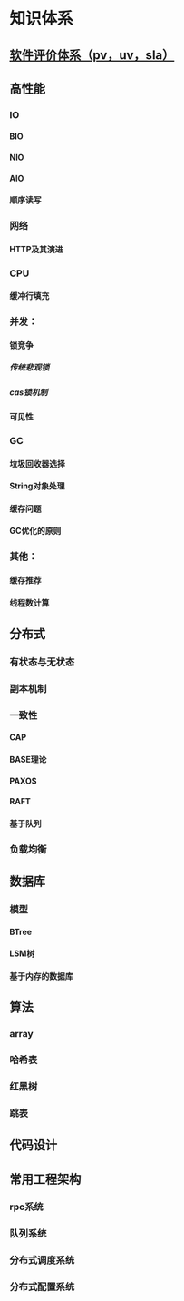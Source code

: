 # 知识体系
## [软件评价体系（pv，uv，sla）](https://github.com/whodarewin/knowledge_hierarchy/blob/master/evaluation/evaluation.md)
## 高性能
### IO
#### BIO
#### NIO
#### AIO
#### 顺序读写
### 网络
#### HTTP及其演进
### CPU
#### 缓冲行填充
### 并发：
#### 锁竞争
##### 传统悲观锁
##### cas锁机制
#### 可见性
### GC
#### 垃圾回收器选择
#### String对象处理
#### 缓存问题
#### GC优化的原则
### 其他：
#### 缓存推荐
#### 线程数计算
## 分布式
### 有状态与无状态
### 副本机制
### 一致性
#### CAP
#### BASE理论
#### PAXOS
#### RAFT
#### 基于队列
### 负载均衡
## 数据库
### 模型
#### BTree
#### LSM树
#### 基于内存的数据库
## 算法
### array
### 哈希表
### 红黑树
### 跳表
## 代码设计
## 常用工程架构
### rpc系统
### 队列系统
### 分布式调度系统
### 分布式配置系统

